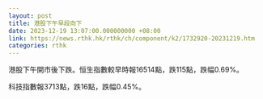 ```yaml
---
layout: post
title: 港股下午早段向下
date: 2023-12-19 13:07:00.000000000 +08:00
link: https://news.rthk.hk/rthk/ch/component/k2/1732920-20231219.htm
categories: rthk
---
```


港股下午開市後下跌。恒生指數較早時報16514點，跌115點，跌幅0.69%。

科技指數報3713點，跌16點，跌幅0.45%。
